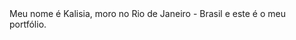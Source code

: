 <html>
 <head>
  <title>Kalisia</title>
 </head>
 <body>
  Meu nome é Kalisia, moro no Rio de Janeiro - Brasil e este é o meu portfólio.
</body>
</html>
